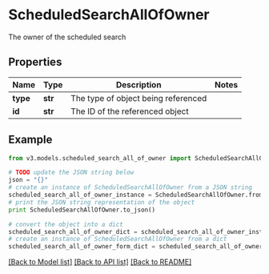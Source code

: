 # ScheduledSearchAllOfOwner

The owner of the scheduled search

## Properties
Name | Type | Description | Notes
------------ | ------------- | ------------- | -------------
**type** | **str** | The type of object being referenced | 
**id** | **str** | The ID of the referenced object | 

## Example

```python
from v3.models.scheduled_search_all_of_owner import ScheduledSearchAllOfOwner

# TODO update the JSON string below
json = "{}"
# create an instance of ScheduledSearchAllOfOwner from a JSON string
scheduled_search_all_of_owner_instance = ScheduledSearchAllOfOwner.from_json(json)
# print the JSON string representation of the object
print ScheduledSearchAllOfOwner.to_json()

# convert the object into a dict
scheduled_search_all_of_owner_dict = scheduled_search_all_of_owner_instance.to_dict()
# create an instance of ScheduledSearchAllOfOwner from a dict
scheduled_search_all_of_owner_form_dict = scheduled_search_all_of_owner.from_dict(scheduled_search_all_of_owner_dict)
```
[[Back to Model list]](../README.md#documentation-for-models) [[Back to API list]](../README.md#documentation-for-api-endpoints) [[Back to README]](../README.md)


